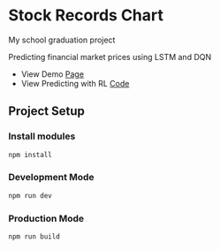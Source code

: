 # Stock Records Chart

My school graduation project

Predicting financial market prices using LSTM and DQN

- View Demo [Page](https://itinglai.github.io/StockRecordsChart/)
- View Predicting with RL [Code](https://github.com/ZerolBozi/price_prediction)
## Project Setup

### Install modules

```sh
npm install
```

### Development Mode

```sh
npm run dev
```

### Production Mode

```sh
npm run build
```

